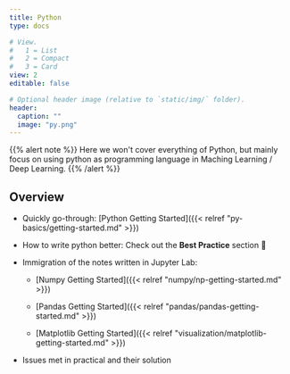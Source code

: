 ```yaml
---
title: Python
type: docs

# View.
#   1 = List
#   2 = Compact
#   3 = Card
view: 2
editable: false

# Optional header image (relative to `static/img/` folder).
header:
  caption: ""
  image: "py.png"
---
```


{{% alert note %}}
Here we won't cover everything of Python, but mainly focus on using python as programming language in Maching Learning / Deep Learning.
{{% /alert %}}

## Overview

- Quickly go-through: [Python Getting Started]({{< relref "py-basics/getting-started.md" >}})
- How to write python better: Check out the **Best Practice** section :muscle:

- Immigration of the notes written in Jupyter Lab:

  - [Numpy Getting Started]({{< relref "numpy/np-getting-started.md" >}})

  - [Pandas Getting Started]({{< relref "pandas/pandas-getting-started.md" >}})

  - [Matplotlib Getting Started]({{< relref "visualization/matplotlib-getting-started.md" >}})

    

- Issues met in practical and their solution
